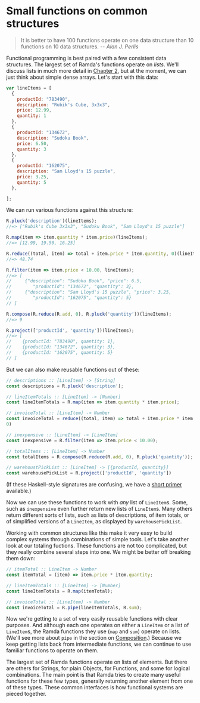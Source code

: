 Small functions on common structures
====================================

> It is better to have 100 functions operate on one data structure than 10
> functions on 10 data structures. _-- Alan J. Perlis_

Functional programming is best paired with a few consistent data structures.
The largest set of Ramda's functions operate on _lists_.  We'll discuss lists
in much more detail in [Chapter 2][02], but at the moment, we can just think
about simple dense arrays.  Let's start with this data:

```js
var lineItems = [
  {
    productId: "783490",
    description: "Rubik's Cube, 3x3x3",
    price: 12.99,
    quantity: 1
  },
  {
    productId: "134672",
    description: "Sudoku Book",
    price: 6.50,
    quantity: 3
  },
  {
    productId: "162075",
    description: "Sam Lloyd's 15 puzzle",
    price: 3.25,
    quantity: 5
  },

];
```

We can run various functions against this structure:

```js
R.pluck('description')(lineItems);
//=> ["Rubik's Cube 3x3x3", "Sudoku Book", "Sam Lloyd's 15 puzzle"]

R.map(item => item.quantity * item.price)(lineItems);
//=> [12.99, 19.50, 16.25]

R.reduce((total, item) => total + item.price * item.quantity, 0)(lineItems);
//=> 48.74

R.filter(item => item.price < 10.00, lineItems);
//=> [
//     {"description": "Sudoku Book", "price": 6.5,
//        "productId": "134672", "quantity": 3},
//     {"description": "Sam Lloyd's 15 puzzle", "price": 3.25,
//        "productId": "162075", "quantity": 5}
// ]

R.compose(R.reduce(R.add, 0), R.pluck('quantity'))(lineItems);
//=> 9

R.project(['productId', 'quantity'])(lineItems);
//=> [
//    {productId: "783490", quantity: 1},
//    {productId: "134672", quantity: 3},
//    {productId: "162075", quantity: 5}
// ]
```

But we can also make reusable functions out of these:

```js
// descriptions :: [LineItem] -> [String]
const descriptions = R.pluck('description');

// lineItemTotals :: [LineItem] -> [Number]
const lineItemTotals = R.map(item => item.quantity * item.price);

// invoiceTotal :: [LineItem] -> Number
const invoiceTotal = reduce((total, item) => total + item.price * item.quantity,
0)

// inexpensive :: [LineItem] -> [LineItem]
const inexpensive = R.filter(item => item.price < 10.00);

// totalItems :: [LineItem] -> Number
const totalItems = R.compose(R.reduce(R.add, 0), R.pluck('quantity'));

// warehoustPickList :: [LineItem] -> [{productId, quantity}]
const warehousePickList = R.project(['productId', 'quantity'])
```

(If these Haskell-style signatures are confusing, we have a [short primer][si]
available.)

Now we can use these functions to work with _any_ list of `LineItem`s.  Some,
such as `inexpensive` even further return new lists of `LineItem`s.  Many others
return different sorts of lists, such as lists of descriptions, of item totals,
or of simplified versions of a `LineItem`, as displayed by `warehousePickList`.

Working with common structures like this make it very easy to build complex
systems through combinations of simple tools.  Let's take another look at
our totaling fuctions.  These functions are not too complicated, but they really
combine several steps into one.  We might be better off breaking them down:

```js
// itemTotal :: LineItem -> Number
const itemTotal = (item) => item.price * item.quantity;

// lineItemTotals :: [LineItem] -> [Number]
const lineItemTotals = R.map(itemTotal);

// invoiceTotal :: [LineItem] -> Number
const invoiceTotal = R.pipe(lineItemTotals, R.sum);
```
Now we're getting to a set of very easily reusable functions with clear
purposes.  And although each one operates on either a `LineItem` or a list of
`LineItem`s, the Ramda functions they use (`map` and `sum`) operate on lists.
(We'll see more about `pipe` in the section on [Composition][co].)  Because
we keep getting lists back from intermediate functions, we can continue to
use familiar functions to operate on them.

The largest set of Ramda functions operate on lists of elements.  But there
are others for Strings, for plain Objects, for Functions, and some for logical
combinations.  The main point is that Ramda tries to create many useful functions
for these few types, generally returning another element from one of these
types.  These common interfaces is how functional systems are pieced together.



  [02]: ../02-lists
  [co]: Composition.md
  [si]: ../README.md#a-note-on-signatures
